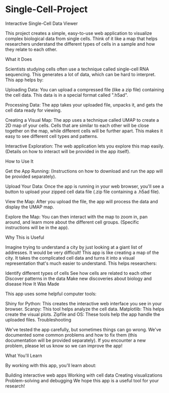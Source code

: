 # Single-Cell-Project
Interactive Single-Cell Data Viewer

This project creates a simple, easy-to-use web application to visualize complex biological data from single cells. Think of it like a map that helps researchers understand the different types of cells in a sample and how they relate to each other.

What it Does

Scientists studying cells often use a technique called single-cell RNA sequencing. This generates a lot of data, which can be hard to interpret. This app helps by:

Uploading Data: You can upload a compressed file (like a zip file) containing the cell data. This data is in a special format called ".h5ad".

Processing Data: The app takes your uploaded file, unpacks it, and gets the cell data ready for viewing.

Creating a Visual Map: The app uses a technique called UMAP to create a 2D map of your cells. Cells that are similar to each other will be close together on the map, while different cells will be further apart. This makes it easy to see different cell types and patterns.

Interactive Exploration: The web application lets you explore this map easily. (Details on how to interact will be provided in the app itself).

How to Use It

Get the App Running: (Instructions on how to download and run the app will be provided separately).

Upload Your Data: Once the app is running in your web browser, you'll see a button to upload your zipped cell data file (.zip file containing a .h5ad file).

View the Map: After you upload the file, the app will process the data and display the UMAP map.

Explore the Map: You can then interact with the map to zoom in, pan around, and learn more about the different cell groups. (Specific instructions will be in the app).

Why This is Useful

Imagine trying to understand a city by just looking at a giant list of addresses. It would be very difficult! This app is like creating a map of the city. It takes the complicated cell data and turns it into a visual representation that's much easier to understand. This helps researchers:

Identify different types of cells
See how cells are related to each other
Discover patterns in the data
Make new discoveries about biology and disease
How It Was Made

This app uses some helpful computer tools:

Shiny for Python: This creates the interactive web interface you see in your browser.
Scanpy: This tool helps analyze the cell data.
Matplotlib: This helps create the visual plots.
Zipfile and OS: These tools help the app handle the uploaded files.
Troubleshooting

We've tested the app carefully, but sometimes things can go wrong. We've documented some common problems and how to fix them (this documentation will be provided separately). If you encounter a new problem, please let us know so we can improve the app!

What You'll Learn

By working with this app, you'll learn about:

Building interactive web apps
Working with cell data
Creating visualizations
Problem-solving and debugging
We hope this app is a useful tool for your research!
